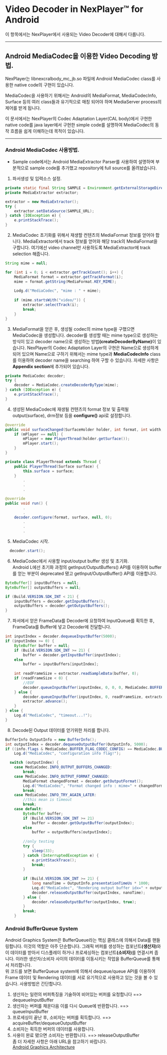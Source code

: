 # Video Decoder in NexPlayer™ for Android
이 항목에서는 NexPlayer에서 사용되는 Video Decoder에 대해서 다룹니다.
<hr />

## Android MediaCodec을 이용한 Video Decoding 방법.
NexPlayer는 libnexcralbody_mc_jb.so 파일에 Android MediaCodec class를 사용한 native code의 구현이 있습니다.

MediaCodec을 사용하기 위해서는 Android의 MediaFormat, MediaCodecInfo, Surface 등의 여러 class들과 유기적으로 매칭 되어야 하며 MediaServer process의 제어를 받게 됩니다.

이 문서에서는 NexPlayer의 Codec Adaptation Layer(CAL body)에서 구현한 native code를 java layer에서 구현한 simple code를 설명하여 MediaCodec의 동작 흐름을 쉽게 이해하는데 목적이 있습니다.
<hr />

### Android MediaCodec 사용방법.
* Sample code에서는 Android MediaExtractor Parser를 사용하여 설명하며 부분적으로 sample code를 추가했고 repository에 full source를 올려놨습니다.
1. 파서생성 및 입력소스 설정.
```java
private static final String SAMPLE = Environment.getExternalStorageDirectory()+"/Download/Sintel_1080p.mp4";
private MediaExtractor extractor;

extractor = new MediaExtractor();
try {
    extractor.setDataSource(SAMPLE_URL);
} catch {IOException e) {
    e.printStackTrace();
}
```
2. MediaCodec 초기화를 위해서 재생할 컨텐츠의 MediaFormat 정보를 얻어야 합니다. MediaExtractor에서 track 정보를 얻어와 해당 track의 MediaFormat을 구합니다. 여기에선 video channel만 사용하도록 MediaExtractor에 track selection 해줍니다.
```java
String mime = null;

for (int i = 0; i < extractor.getTrackCount(); i++) {
    MediaFormat format = extractor.getTrackFormat(i);
    mime = format.getString(MediaFormat.KEY_MIME);
  
    Lodg.d("MediaCodec", "mime : " + mime);
  
    if (mime.startsWith("video/")) {
        extractor.selectTrack(i);
        break;
    }
}
```
3. MediaFormat을 얻은 후, 생성될 codec의 mime type을 구했으면 MediaCodec을 생성합니다. decoder를 생성할 때는 mime type으로 생성하는 방식이 있고 decoder name으로 생성하는 방법<b>(createDecoderByName)</b>이 있습니다. NexPlayer의 Codec Adaptation Layer의 구현은 Name으로 생성하게 되어 있으며 Name으로 구하기 위해서는 mime type과 <b>MediaCodecInfo</b> class를 이용하여 decoder name을 searching 하여 구할 수 있습니다. 자세한 사항은 <b>Appendix section</b>에 추가되어 있습니다.
```java
private MediaCodec decoder;
try {
    decoder = MediaCodec.createDecoderByType(mime);
} catch (IOException e) {
    e.printStackTrace();
}
```
4. 생성된 MediaCodec에 재생될 컨텐츠의 format 정보 및 출력될 output(surface), drm정보 등을 <b>configure()</b> api로 설정합니다.
```java
@override
public void surfaceChanged(SurfaceHolder holder, int format, int width, int height) {
    if (mPlayer == null) {
        mPlayer = new PlayerThread(holder.getSurface());
        mPlayer.start();
    }
}

private class PlayerThread extends Thread {
    public PlayerThread(Surface surface) {
        this.surface = surface;
    }
        .
        .
        .

@override
public void run() {
        .
        .
    decoder.configure(format, surface, null, 0);
        .
        .
        .
```
5. MediaCodec 시작.
```java
  decoder.start();
```
6. MediaCodec에서 사용할 input/output buffer 생성 및 초기화.<br>
Android L에선 초기화 과정의 getInput/OutputBuffers() API를 이용하여 buffer를 얻는 부분이 deprecated 됐고 getInput/OutputBuffer() API를 이용합니다.
```java
ByteBuffer[] inputBuffers = null;
ByteBuffer[] outputBuffers = null;

if (Build.VERSION.SDK_INT < 21) {
    inputBuffers = decoder.getInputBuffers();
    outputBuffers = decoder.getOutputBuffers();
}
```
7. 파서에서 얻은 FrameData를 Decoder에 요청하여 InputQueue를 획득한 후, FrameData를 Buffer에 넣고 Decoder에 전달합니다.
```java
int inputIndex = decoder.dequeueInputBuffer(5000);
if (inputIndex >= 0) {
    ByteBuffer buffer = null;
    if (Build.VERSION.SDK_INT >= 21) {
        buffer = decoder.getInputBuffer(inputIndex);
    else
        buffer = inputBuffers[inputIndex];
  
    int readFrameSize = extractor.readSampleData(buffer, 0);
    if (readFrameSize < 0) {
        //EOF
        decoder.queueInputBuffer(inputIndex, 0, 0, 0, MediaCodec.BUFFER_FLAG_END_OF_STREAM);
    } else {
        decoder.queueInputBuffer(inputIndex, 0, readFrameSize, extractor.getSampleTime(), 0);
        extractor.advance();
    }
} else {
    Log.d("MediaCodec", "timeout...!");
}
```
8. Decode된 Output 데이터를 얻기위한 처리를 합니다.
```java
BufferInfo OutputInfo = new BufferInfo();
int outputIndex = decoder.dequeueOutputBuffer(OutputInfo, 5000);
if ((info.flags & MediaCodec.BUFFER_FLAG_CODEC_CONFIG) == MediaCodec.BUFFER_FLAG_CODEC_CONFIG)
    Log.d("MediaCodec", "configuration info flag!");

  switch (outputIndex) {
    case MediaCodec.INFO_OUTPUT_BUFFERS_CHANGED:
        break;
    case MediaCodec.INFO_OUTPUT_FORMAT_CHANGED:
        MediaFormat changedFormat = decoder.getOutputFormat();
        Log.d("MediaCodec", "Format changed info : mime=" + changedFormat.getString(MediaFormat.KEY_MIME) + ", with=" + changedFormat.getInteger(MediaFormat.KEY_WIDTH) + ", height=" + changedFormat.getInteger(MediaFormat.KEY_HEIGHT));
        break;
    case MediaCodec.INFO_TRY_AGAIN_LATER:
        //this mean is timeout
        break;
    case default:
        ByteBuffer buffer;
        if (Build.VERSION.SDK_INT >= 21)
            buffer = decoder.getOutputBuffer(outputIndex);
        else
            buffer = outputBuffers[outputIndex];
      
        //only testing
        try {
            sleep(33);
        } catch (InterruptedException e) {
            e.printStackTrace();
            break;
        }
      
        if (Build.VERSION.SDK_INT >= 21) {
            long nanoTime = OutputInfo.presentationTimeUs * 1000;
            Log.d("MediaCodec", "Rendering output buffer idx=" + outputIndex + ", Render PTS=" + OutputInfo.presentationTimeUs / 1000 + ", nanoTime=" + nanoTime);
            decoder.releaseOutputBuffer(outputIndex, nanoTime);
        } else {
            decoder.releaseOutputBuffer(outputIndex, true);
        }
        break;
    }
```

### Android BufferQueue System
Android Graphics System은 BufferQueue라는 핵심 클래스에 의해서 Data를 핸들링합니다. 이것의 역할은 아주 단순합니다. 그래픽 버퍼를 생성하는 컴포넌트<b>(생산자)</b>와 이 데이터를 받아서 디스플레이 하거나 프로세싱하는 컴포넌트<b>(소비자)</b>를 연결시켜 줍니다. 이러한 생산자/소비자 사이의 데이터를 이동시키는 작업을 BufferQueue를 통해서 처리합니다.<br>
위 코드를 보면 BufferQueue system에 의해서 dequeue/queue API를 이용하여 Frame 데이터 및 Rendering 데이터를 서로 유기적으로 사용하고 있는 것을 볼 수 있습니다.
  사용방법은 간단합니다.
  1. 생산자는 일련의 버퍼특징을 기술하여 비어있는 버퍼를 요청합니다 ==> dequeueInputBuffer
  2. 생산자는 버퍼를 채운다음 이를 다시 Queue에 반환합니다. ==> queueInputBuffer
  3. 프로세싱이 끝난 후, 소비자는 버퍼를 획득합니다. ==> acquireBuffer/dequeueOutputBuffer
  4. 소비자는 획득한 버퍼의 데이터를 사용합니다.
  5. 사용이 완료 됐으면 소비자는 반환합니다. ==> releaseOutputBuffer<br>
  좀 더 자세한 사항은 아래 URL을 참고하기 바랍니다.<br>
  <a href="http://source.android.com/devices/graphics/architecture.html" target="_blank">Android Graphics Architecture</a>
